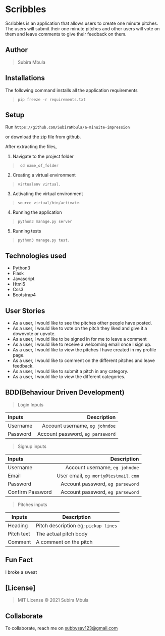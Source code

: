 
# Scribbles
Scribbles is an application that allows users to create  one minute pitches. The users will submit their one minute pitches and other users will vote on them and leave comments to give their feedback on them.


## Author
> Subira Mbula


## Installations

The following command installs all the application requirements
>``pip freeze -r requirements.txt``

## Setup
Run 
``https://github.com/SubiraMbula/a-minuite-impression``

or download the zip file from github.

After extracting the files, 

1. Navigate to the project folder
>`` cd name_of_folder`` 

2. Creating a virtual environment
>``virtualenv virtual.``

3. Activating the virtual environment
>``source virtual/bin/activate.``

4. Running the application
>``python3 manage.py server``

5. Running tests

 > ``python3 manage.py test.``

## Technologies used
* Python3
* Flask
* Javascript
* Html5
* Css3
* Bootstrap4

## User Stories
* As a user, I would like to see the pitches other people have posted.
* As a user, I would like to vote on the pitch they liked and give it a downvote or upvote.
* As a user, I would like to be signed in for me to leave a comment
* As a user, I would like to receive a welcoming email once I sign up.
* As a user, I would like to view the pitches I have created in my profile page.
* As a user, I would like to comment on the different pitches and leave feedback.
* As a user, I would like to submit a pitch in any category.
* As a user, I would like to view the different categories. 

## BDD(Behaviour Driven Development)
>Login Inputs

| Inputs |  Description |
| :---         |          ---: |
| Username  | Account username, ``eg johndoe``|
| Password  | Account password, ``eg parseword``|

>Signup inputs

| Inputs |  Description |
| :---         |          ---: |
| Username  | Account username, ``eg johndoe``|
| Email  | User email, ``eg morty@testmail.com``|
| Password  | Account password, ``eg parseword``|
| Confirm Password  | Account password, ``eg parseword``|

> Pitches inputs

| Inputs | Description  |
|---|---|
|  Heading | Pitch description eg; ``pickup lines``  |
|  Pitch text| The actual pitch body|
| Comment| A comment on the pitch|

## Fun Fact
I broke a sweat

## [License]
> MIT License &copy; 2021 Subira Mbula 

## Collaborate
To collaborate, reach me on [subbysav123@gmail.com]()
